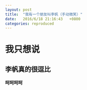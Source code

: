 ```yaml
---
layout: post
title:  "我有一个朋友叫李帆（手动微笑）"
date:   2016/6/18 21:16:43   +0800
categories: reproduced
---
```


# 我只想说 #

## 李帆真的很逗比 ##

#### 呵呵呵呵 ####